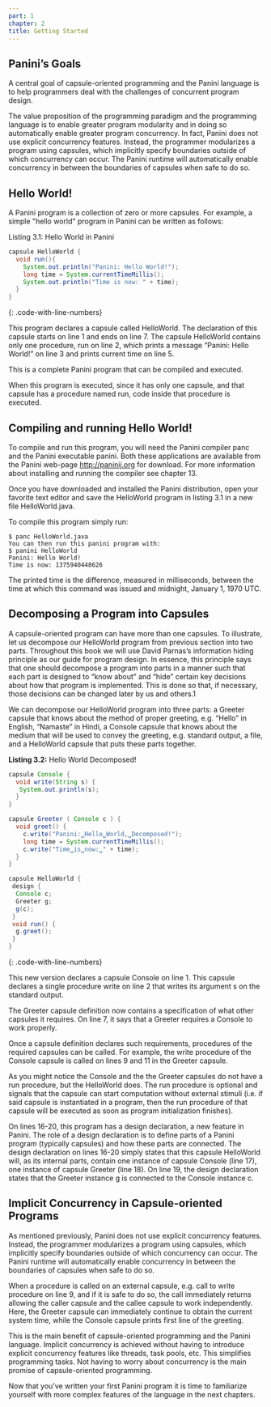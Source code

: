 ```yaml
---
part: 1
chapter: 2
title: Getting Started
---
```


## Panini’s Goals

A central goal of capsule-oriented programming and the Panini language is to
help programmers deal with the challenges of concurrent program design.

The value proposition of the programming paradigm and the programming language
is to enable greater program modularity and in doing so automatically enable
greater program concurrency. In fact, Panini does not use explicit concurrency
features. Instead, the programmer modularizes a program using capsules, which
implicitly specify boundaries outside of which concurrency can occur. The Panini
runtime will automatically enable concurrency in between the boundaries of
capsules when safe to do so.

## Hello World!

A Panini program is a collection of zero or more capsules. For example, a simple
"hello world" program in Panini can be written as follows:

Listing 3.1: Hello World in Panini

``` java
capsule HelloWorld {
  void run(){
    System.out.println("Panini: Hello World!");
    long time = System.currentTimeMillis();
    System.out.println("Time is now: " + time);
  }
}
```
{: .code-with-line-numbers}

This program declares a capsule called HelloWorld. The declaration of this
capsule starts on line 1 and ends on line 7. The capsule HelloWorld contains
only one procedure, run on line 2, which prints a message “Panini: Hello World!”
on line 3 and prints current time on line 5.

This is a complete Panini program that can be compiled and executed.

When this program is executed, since it has only one capsule, and that capsule
has a procedure named run, code inside that procedure is executed.


## Compiling and running Hello World!

To compile and run this program, you will need the Panini compiler panc and the
Panini executable panini. Both these applications are available from the Panini
web-page http://paninij.org for download. For more information about installing
and running the compiler see chapter 13.

Once you have downloaded and installed the Panini distribution, open your
favorite text editor and save the HelloWorld program in listing 3.1 in a new
file HelloWorld.java.

To compile this program simply run:

```
$ panc HelloWorld.java
You can then run this panini program with:
$ panini HelloWorld
Panini: Hello World!
Time is now: 1375940448626
```

The printed time is the difference, measured in milliseconds, between the time
at which this command was issued and midnight, January 1, 1970 UTC.


## Decomposing a Program into Capsules

A capsule-oriented program can have more than one capsules. To illustrate, let
us decompose our HelloWorld program from previous section into two parts.
Throughout this book we will use David Parnas’s information hiding principle as
our guide for program design. In essence, this principle says that one should
decompose a program into parts in a manner such that each part is designed to
“know about” and “hide” certain key decisions about how that program is
implemented. This is done so that, if necessary, those decisions can be changed
later by us and others.1

We can decompose our HelloWorld program into three parts: a Greeter capsule that
knows about the method of proper greeting, e.g. “Hello” in English, “Namaste” in
Hindi, a Console capsule that knows about the medium that will be used to convey
the greeting, e.g. standard output, a file, and a HelloWorld capsule that puts
these parts together.

**Listing 3.2:** Hello World Decomposed!

``` java
capsule Console {
  void write(String s) {
   System.out.println(s);
  }
}

capsule Greeter ( Console c ) {
  void greet() {
    c.write("Panini:␣Hello␣World,␣Decomposed!");
    long time = System.currentTimeMillis();
    c.write("Time␣is␣now:␣" + time);
  }
}

capsule HelloWorld {
 design {
  Console c;
  Greeter g;
  g(c);
 }
 void run() {
  g.greet();
 }
}
```
{: .code-with-line-numbers}

This new version declares a capsule Console on line 1. This capsule declares a
single procedure write on line 2 that writes its argument s on the standard
output.

The Greeter capsule definition now contains a specification of what other
capsules it requires. On line 7, it says that a Greeter requires a Console to
work properly.

Once a capsule definition declares such requirements, procedures of the required
capsules can be called. For example, the write procedure of the Console capsule
is called on lines 9 and 11 in the Greeter capsule.

As you might notice the Console and the the Greeter capsules do not have a run
procedure, but the HelloWorld does. The run procedure is optional and signals
that the capsule can start computation without external stimuli (i.e. if said
capsule is instantiated in a program, then the run procedure of that capsule
will be executed as soon as program initialization finishes).

On lines 16-20, this program has a design declaration, a new feature in Panini.
The role of a design declaration is to define parts of a Panini program
(typically capsules) and how these parts are connected. The design declaration
on lines 16-20 simply states that this capsule HelloWorld will, as its internal
parts, contain one instance of capsule Console (line 17), one instance of
capsule Greeter (line 18). On line 19, the design declaration states that the
Greeter instance g is connected to the Console instance c.


## Implicit Concurrency in Capsule-oriented Programs

As mentioned previously, Panini does not use explicit concurrency features.
Instead, the programmer modularizes a program using capsules, which implicitly
specify boundaries outside of which concurrency can occur. The Panini runtime
will automatically enable concurrency in between the boundaries of capsules when
safe to do so.

When a procedure is called on an external capsule, e.g. call to write procedure
on line 9, and if it is safe to do so, the call immediately returns allowing the
caller capsule and the callee capsule to work independently. Here, the Greeter
capsule can immediately continue to obtain the current system time, while the
Console capsule prints first line of the greeting.

This is the main benefit of capsule-oriented programming and the Panini
language. Implicit concurrency is achieved without having to introduce explicit
concurrency features like threads, task pools, etc. This simplifies programming
tasks. Not having to worry about concurrency is the main promise of
capsule-oriented programming.

Now that you’ve written your first Panini program it is time to familiarize
yourself with more complex features of the language in the next chapters.
